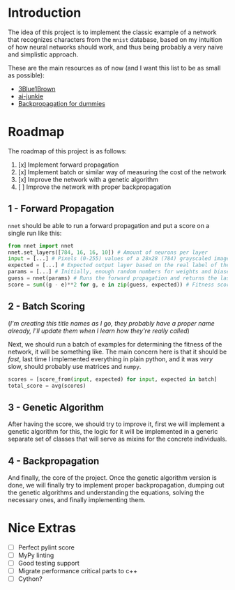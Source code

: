 # Introduction

The idea of this project is to implement the classic example of a network that
recognizes characters from the `mnist` database, based on my intuition of how
neural networks should work, and thus being probably a very naive and simplistic
approach.

These are the main resources as of now (and I want this list to be as small as
possible):

- [3Blue1Brown](https://www.youtube.com/watch?v=aircAruvnKk&list=PLZHQObOWTQDNU6R1_67000Dx_ZCJB-3pi)
- [ai-junkie](http://www.ai-junkie.com/ann/evolved/nnt1.html)
- [Backpropagation for dummies](https://codesachin.wordpress.com/2015/12/06/backpropagation-for-dummies/)

# Roadmap

The roadmap of this project is as follows:

1. [x] Implement forward propagation
2. [x] Implement batch or similar way of measuring the cost of the network
3. [x] Improve the network with a genetic algorithm
4. [ ] Improve the network with proper backpropagation

## 1 - Forward Propagation

`nnet` should be able to run a forward propagation and put a score on a single
run like this:

```python
from nnet import nnet
nnet.set_layers([784, 16, 16, 10]) # Amount of neurons per layer
input = [...] # Pixels (0-255) values of a 28x28 (784) grayscaled image
expected = [...] # Expected output layer based on the real label of the input
params = [...] # Initially, enough random numbers for weights and biases
guess = nnet(params) # Runs the forward propagation and returns the last layer
score = sum((g - e)**2 for g, e in zip(guess, expected)) # Fitness score
```

## 2 - Batch Scoring

(*I'm creating this title names as I go, they probably have a proper name
already, I'll update them when I learn how they're really called*)

Next, we should run a batch of examples for determining the fitness of the
network, it will be something like. The main concern here is that it should be
*fast*, last time I implemented everything in plain python, and it was *very*
slow, should probably use matrices and `numpy`.

```python
scores = [score_from(input, expected) for input, expected in batch]
total_score = avg(scores)
```

## 3 - Genetic Algorithm

After having the score, we should try to improve it, first we will
implement a genetic algorithm for this, the logic for it will be implemented
in a generic separate set of classes that will serve as mixins for the
concrete individuals.

## 4 - Backpropagation

And finally, the core of the project. Once the genetic algorithm version is
done, we will finally try to implement proper backpropagation, dumping out the
genetic algorithms and understanding the equations, solving the necessary ones,
and finally implementing them.

# Nice Extras

- [ ] Perfect pylint score
- [ ] MyPy linting
- [ ] Good testing support
- [ ] Migrate performance critical parts to c++
- [ ] Cython?
